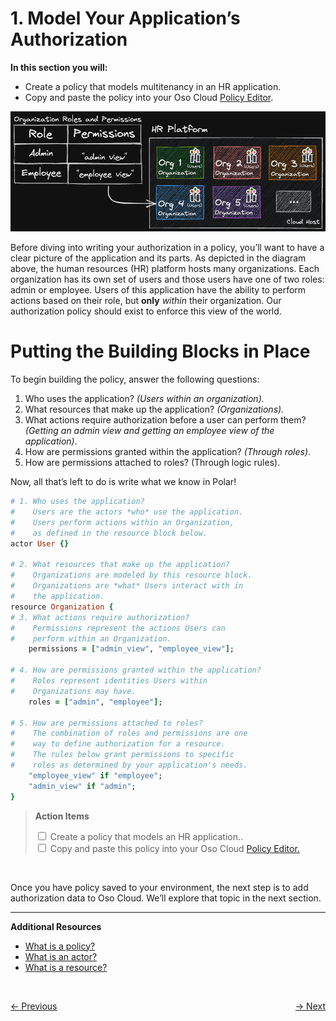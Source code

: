 # 1. Model Your Application’s Authorization

**In this section you will:**

- Create a policy that models multitenancy in an HR application.
- Copy and paste the policy into your Oso Cloud [Policy Editor](https://ui.osohq.com/policy/).

![hr-platform-view.png](./images/hr-platform-view.png)

Before diving into writing your authorization in a policy, you’ll want to have a clear picture of the application and its parts. As depicted in the diagram above, the human resources (HR) platform hosts many organizations. Each organization has its own set of users and those users have one of two roles: admin or employee. Users of this application have the ability to perform actions based on their role, but ****only**** *within* their organization. Our authorization policy should exist to enforce this view of the world.

# Putting the Building Blocks in Place

To begin building the policy, answer the following questions:

1. Who uses the application? *(Users within an organization).*
1. What resources that make up the application? *(Organizations).*
1. What actions require authorization before a user can perform them? *(Getting an admin view and getting an employee view of the application)*.
1. How are permissions granted within the application? *(Through roles)*.
1. How are permissions attached to roles? (Through logic rules).

Now, all that’s left to do is write what we know in Polar!

```ruby
# 1. Who uses the application?
#    Users are the actors *who* use the application.
#    Users perform actions within an Organization,
#    as defined in the resource block below.
actor User {}

# 2. What resources that make up the application?
#    Organizations are modeled by this resource block.
#    Organizations are *what* Users interact with in
#    the application.
resource Organization {
# 3. What actions require authorization?
#    Permissions represent the actions Users can
#    perform within an Organization.
    permissions = ["admin_view", "employee_view"];

# 4. How are permissions granted within the application?
#    Roles represent identities Users within
#    Organizations may have.
    roles = ["admin", "employee"];

# 5. How are permissions attached to roles?
#    The combination of roles and permissions are one
#    way to define authorization for a resource.
#    The rules below grant permissions to specific
#    roles as determined by your application's needs.
    "employee_view" if "employee";
    "admin_view" if "admin";
}
```

> **Action Items**
> <div>
>  <input type="checkbox" name="ai_0">
>   <label for="ai_0">Create a policy that models an HR application..</label>
> </div>
> <div>
>   <input type="checkbox" name="ai_1">
>   <label for="ai_1">Copy and paste this policy into your Oso Cloud <a href="https://ui.osohq.com/policy/"> Policy Editor. </a></label>
> </div>
</br>

Once you have policy saved to your environment, the next step is to add authorization data to Oso Cloud. We’ll explore that topic in the next section.

---

**Additional Resources**

- [What is a policy?](https://www.osohq.com/docs/reference/glossary#policies)
- [What is an actor?](https://www.osohq.com/docs/reference/glossary#actors)
- [What is a resource?](https://www.osohq.com/docs/reference/glossary#resources)

</br>
<p style="text-align:left;">
    <a href="0-human-resources-application.md">← Previous</a>
    <span style="float:right;">
        <a href="2-add-authz-data.md">→ Next</a>
    </span>
</p>